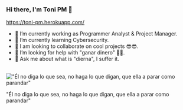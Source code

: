 ### Hi there, I'm Toni PM 👋

<!--
**toni-pm/toni-pm** is a ✨ _special_ ✨ repository because its `README.md` (this file) appears on your GitHub profile.

Here are some ideas to get you started:

- 🔭 I’m currently working on ...
- 🌱 I’m currently learning ...
- 👯 I’m looking to collaborate on ...
- 🤔 I’m looking for help with ...
- 💬 Ask me about ...
- 📫 How to reach me: ...
- 😄 Pronouns: ...
- ⚡ Fun fact: ...
-->

https://toni-pm.herokuapp.com/

- 🔭 I’m currently working as Programmer Analyst & Project Manager.
- 🌱 I’m currently learning Cybersecurity.
- 👯 I am looking to collaborate on cool projects 😎😎.
- 🤔 I’m looking for help with "ganar dinero" 🧐🧐.
- 💬 Ask me about what is "dierna", I suffer it.

\
!["Él no diga lo que sea, no haga lo que digan, que ella a parar como parandar"](images/paranda-iker.gif "Él no diga lo que sea, no haga lo que digan, que ella a parar como parandar")

"Él no diga lo que sea, no haga lo que digan, que ella a parar como parandar"
